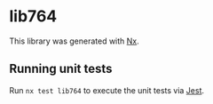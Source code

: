 # lib764

This library was generated with [Nx](https://nx.dev).

## Running unit tests

Run `nx test lib764` to execute the unit tests via [Jest](https://jestjs.io).
